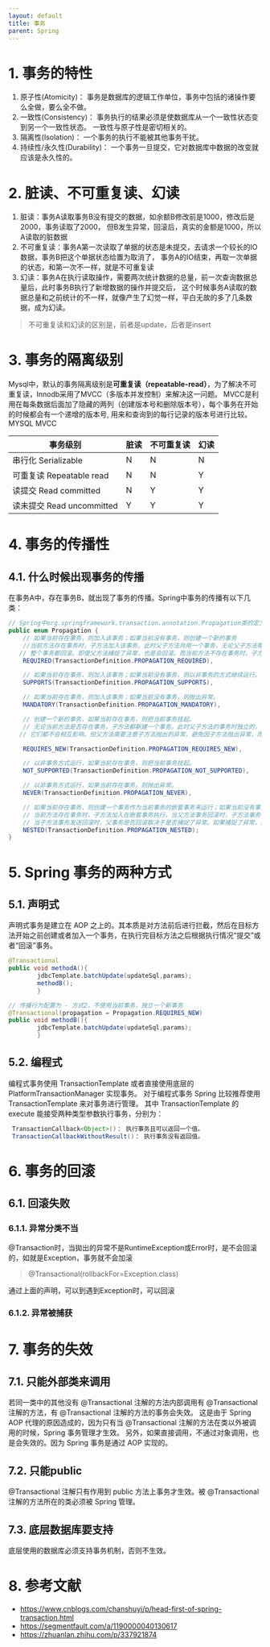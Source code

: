 ```yaml
---
layout: default
title: 事务
parent: Spring
---
```


# 1. 事务的特性

1. 原子性(Atomicity)： 事务是数据库的逻辑工作单位，事务中包括的诸操作要么全做，要么全不做。
2. 一致性(Consistency)： 事务执行的结果必须是使数据库从一个一致性状态变到另一个一致性状态。
   一致性与原子性是密切相关的。
3. 隔离性(Isolation)： 一个事务的执行不能被其他事务干扰。
4. 持续性/永久性(Durability)： 一个事务一旦提交，它对数据库中数据的改变就应该是永久性的。

# 2. 脏读、不可重复读、幻读

1. 脏读：事务A读取事务B没有提交的数据，如余额B修改前是1000，修改后是2000，事务读取了2000，
   但B发生异常，回滚后，真实的金额是1000，所以A读取的脏数据
2. 不可重复读：事务A第一次读取了单据的状态是未提交，去请求一个较长的IO数据，事务B把这个单据状态给置为取消了，
   事务A的IO结束，再取一次单据的状态，和第一次不一样，就是不可重复读
3. 幻读：事务A在执行读取操作，需要两次统计数据的总量，前一次查询数据总量后，此时事务B执行了新增数据的操作并提交后，
   这个时候事务A读取的数据总量和之前统计的不一样，就像产生了幻觉一样，平白无故的多了几条数据，成为幻读。

> 不可重复读和幻读的区别是，前者是update，后者是insert

# 3. 事务的隔离级别

Mysql中，默认的事务隔离级别是**可重复读（repeatable-read）**，为了解决不可重复读，Innodb采用了MVCC（多版本并发控制）来解决这一问题。
MVCC是利用在每条数据后面加了隐藏的两列（创建版本号和删除版本号），每个事务在开始的时候都会有一个递增的版本号,
用来和查询到的每行记录的版本号进行比较。
MYSQL MVCC

| 事务级别                  | 脏读 | 不可重复读 | 幻读 |
|-----------------------|----|-------|----|
| 串行化 Serializable      | N  | N     | N  |
| 可重复读 Repeatable read  | N  | N     | Y  |
| 读提交 Read committed    | N  | Y     | Y  |
| 读未提交 Read uncommitted | Y  | Y     | Y  |

# 4. 事务的传播性

## 4.1. 什么时候出现事务的传播

在事务A中，存在事务B，就出现了事务的传播。Spring中事务的传播有以下几类：

```java
// Spring中org.springframework.transaction.annotation.Propagation类的定义
public enum Propagation {
    // 如果当前存在事务，则加入该事务；如果当前没有事务，则创建一个新的事务
    //当前方法存在事务时，子方法加入该事务。此时父子方法共用一个事务，无论父子方法哪个发生异常回滚，
   // 整个事务都回滚。即使父方法捕捉了异常，也是会回滚。而当前方法不存在事务时，子方法新建一个事务。
    REQUIRED(TransactionDefinition.PROPAGATION_REQUIRED),

    // 如果当前存在事务，则加入该事务；如果当前没有事务，则以非事务的方式继续运行。
    SUPPORTS(TransactionDefinition.PROPAGATION_SUPPORTS),

    // 如果当前存在事务，则加入该事务；如果当前没有事务，则抛出异常。
    MANDATORY(TransactionDefinition.PROPAGATION_MANDATORY),

    // 创建一个新的事务，如果当前存在事务，则把当前事务挂起。
    // 无论当前方法是否存在事务，子方法都新建一个事务。此时父子方法的事务时独立的，
   // 它们都不会相互影响。但父方法需要注意子方法抛出的异常，避免因子方法抛出异常，而导致父方法回滚。

    REQUIRES_NEW(TransactionDefinition.PROPAGATION_REQUIRES_NEW),

    // 以非事务方式运行，如果当前存在事务，则把当前事务挂起。
    NOT_SUPPORTED(TransactionDefinition.PROPAGATION_NOT_SUPPORTED),

    // 以非事务方式运行，如果当前存在事务，则抛出异常。
    NEVER(TransactionDefinition.PROPAGATION_NEVER),

    // 如果当前存在事务，则创建一个事务作为当前事务的嵌套事务来运行；如果当前没有事务，则该取值等价于 REQUIRED
    // 当前方法存在事务时，子方法加入在嵌套事务执行。当父方法事务回滚时，子方法事务也跟着回滚。
    // 当子方法事务发送回滚时，父事务是否回滚取决于是否捕捉了异常。如果捕捉了异常，那么就不回滚，否则回滚。
    NESTED(TransactionDefinition.PROPAGATION_NESTED);
}
```

# 5. Spring 事务的两种方式

## 5.1. 声明式

声明式事务是建立在 AOP 之上的。其本质是对方法前后进行拦截，然后在目标方法开始之前创建或者加入一个事务，在执行完目标方法之后根据执行情况“提交”或者“回滚”事务。

```java
@Transactional
public void methodA(){
        jdbcTemplate.batchUpdate(updateSql,params);
        methodB();
        }

// 传播行为配置为 - 方式2，不使用当前事务，独立一个新事务
@Transactional(propagation = Propagation.REQUIRES_NEW)
public void methodB(){
        jdbcTemplate.batchUpdate(updateSql,params);
        }
```

## 5.2. 编程式

编程式事务使用 TransactionTemplate 或者直接使用底层的 PlatformTransactionManager 实现事务。
对于编程式事务 Spring 比较推荐使用
TransactionTemplate 来对事务进行管理。
其中 TransactionTemplate 的 execute 能接受两种类型参数执行事务，分别为：

```Java
 TransactionCallback<Object>()： 执行事务且可以返回一个值。
 TransactionCallbackWithoutResult()： 执行事务没有返回值。
```

# 6. 事务的回滚

## 6.1. 回滚失败

### 6.1.1. 异常分类不当

@Transaction时，当拋出的异常不是RuntimeException或Error时，是不会回滚的，如就是Exception，事务就不会加滚
> @Transactional(rollbackFor=Exception.class)

通过上面的声明，可以到遇到Exception时，可以回滚

### 6.1.2. 异常被捕获

# 7. 事务的失效

## 7.1. 只能外部类来调用

若同一类中的其他没有 @Transactional 注解的方法内部调用有 @Transactional 注解的方法，有 @Transactional 注解的方法的事务会失效。
这是由于 Spring AOP 代理的原因造成的，因为只有当 @Transactional 注解的方法在类以外被调用的时候，Spring 事务管理才生效。
另外，如果直接调用，不通过对象调用，也是会失效的。因为 Spring 事务是通过 AOP 实现的。

## 7.2. 只能public

@Transactional 注解只有作用到 public 方法上事务才生效。被 @Transactional 注解的方法所在的类必须被 Spring 管理。

## 7.3. 底层数据库要支持

底层使用的数据库必须支持事务机制，否则不生效。

# 8. 参考文献

- https://www.cnblogs.com/chanshuyi/p/head-first-of-spring-transaction.html
- https://segmentfault.com/a/1190000040130617
- https://zhuanlan.zhihu.com/p/337921874